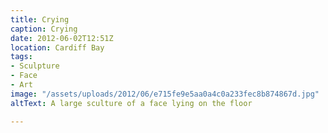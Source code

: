 ```yaml
---
title: Crying
caption: Crying
date: 2012-06-02T12:51Z
location: Cardiff Bay
tags:
- Sculpture
- Face
- Art
image: "/assets/uploads/2012/06/e715fe9e5aa0a4c0a233fec8b874867d.jpg"
altText: A large sculture of a face lying on the floor

---
```

